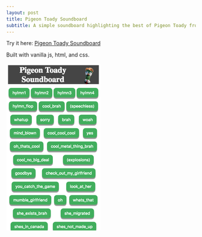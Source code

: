 ```yaml
---
layout: post
title: Pigeon Toady Soundboard 
subtitle: A simple soundboard highlighting the best of Pigeon Toady from the movie Storks.
---
```


Try it here: [Pigeon Toady Soundboard](/PigeonToady/)

Built with vanilla js, html, and css.

[![Pigeon Toady Soundboard Screenshot](/img/PigeonToady.png)](/PigeonToady/)

